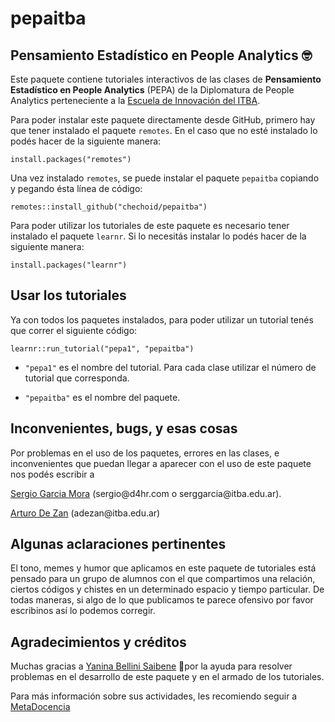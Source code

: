 # pepaitba

## Pensamiento Estadístico en People Analytics :nerd_face:

Este paquete contiene tutoriales interactivos de las clases de **Pensamiento Estadístico en People Analytics** (PEPA) de la Diplomatura de People Analytics perteneciente a la [Escuela de Innovación del ITBA](https://www.itba.edu.ar/la-universidad/escuelas/escuela-de-innovacion/).

Para poder instalar este paquete directamente desde GitHub, primero hay que tener instalado el paquete `remotes`. En el caso que no esté instalado lo podés hacer de la siguiente manera:

```{r eval=FALSE}
install.packages("remotes")
```

Una vez instalado `remotes`, se puede instalar el paquete `pepaitba` copiando y pegando ésta línea de código:

```{r eval=FALSE}
remotes::install_github("chechoid/pepaitba")
```

Para poder utilizar los tutoriales de este paquete es necesario tener instalado el paquete `learnr`. Si lo necesitás instalar lo podés hacer de la siguiente manera:

```{r eval=FALSE}
install.packages("learnr")
```

## Usar los tutoriales

Ya con todos los paquetes instalados, para poder utilizar un tutorial tenés que correr el siguiente código:

```{r eval=FALSE}
learnr::run_tutorial("pepa1", "pepaitba")
```

-   `"pepa1"` es el nombre del tutorial. Para cada clase utilizar el número de tutorial que corresponda.

-   `"pepaitba"` es el nombre del paquete.

## Inconvenientes, bugs, y esas cosas

Por problemas en el uso de los paquetes, errores en las clases, e inconvenientes que puedan llegar a aparecer con el uso de este paquete nos podés escribir a

[Sergio Garcia Mora](https://www.linkedin.com/in/sergiogarciamora/) (sergio\@d4hr.com o serggarcia\@itba.edu.ar).

[Arturo De Zan](https://www.linkedin.com/in/arturodezan/) (adezan\@itba.edu.ar)

## Algunas aclaraciones pertinentes
El tono, memes y humor que aplicamos en este paquete de tutoriales está pensado para un grupo de alumnos con el que compartimos una relación, ciertos códigos y chistes en un determinado espacio y tiempo particular. De todas maneras, si algo de lo que publicamos te parece ofensivo por favor escribinos así lo podemos corregir.

## Agradecimientos y créditos

Muchas gracias a [Yanina Bellini Saibene](https://twitter.com/yabellini) :raised_hands:por la ayuda para resolver problemas en el desarrollo de este paquete y en el armado de los tutoriales.

Para más información sobre sus actividades, les recomiendo seguir a [MetaDocencia](https://www.metadocencia.org/)
